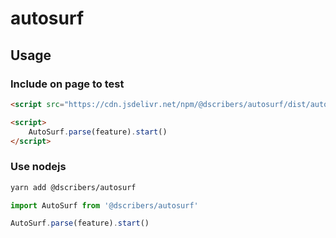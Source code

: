 # autosurf

## Usage

### Include on page to test

```html
<script src="https://cdn.jsdelivr.net/npm/@dscribers/autosurf/dist/autosurf.min.js"></script>

<script>
    AutoSurf.parse(feature).start()
</script>
```

### Use nodejs

```bash
yarn add @dscribers/autosurf
```

```js
import AutoSurf from '@dscribers/autosurf'

AutoSurf.parse(feature).start()

```
